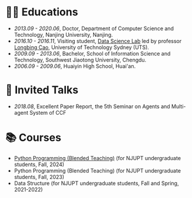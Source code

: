 # 👨‍🎓 Educations
- *2013.09 - 2020.06*, Doctor, Department of Computer Science and Technology, Nanjing University, Nanjing.
- *2016.10 - 2016.11*, Visiting student, [Data Science Lab](https://datasciences.org/) led by professor [Longbing Cao](https://profiles.uts.edu.au/longbing.cao), University of Technology Sydney (UTS).
- *2009.09 - 2013.06*, Bachelor, School of Information Science and Technology, Southwest Jiaotong University, Chengdu.
- *2006.09 - 2009.06*, Huaiyin High School, Huai'an.

# 💬 Invited Talks
- *2018.08*, Excellent Paper Report, the 5th Seminar on Agents and Multi-agent System of CCF

# 📚 Courses
- [Python Programming (Blended Teaching)](https://shangdongyang.github.io/course/python/index.html) (for NJUPT undergraduate students, Fall, 2024)
- Python Programming (Blended Teaching) (for NJUPT undergraduate students, Fall, 2023)
- Data Structure (for NJUPT undergraduate students, Fall and Spring, 2021-2022)

<!--
# 💻 Internships
- *2019.05 - 2020.02*, [EnjoyMusic](https://enjoymusic.ai/), Hangzhou.
- *2019.02 - 2019.05*, [YiWise](https://www.yiwise.com/), Hangzhou.
- *2018.08 - 2019.02*, [MSRA, machine learning Group](https://www.microsoft.com/en-us/research/group/machine-learning-research-group/), Beijing.
- *2018.01 - 2018.06*, [NetEase, AI department](https://hr.163.com/zc/12-ai/index.html), Hangzhou.
- *2017.08 - 2018.12*, DashBase (acquired by [Cisco](https://blogs.cisco.com/news/349511)), Hangzhou.
-->
